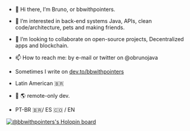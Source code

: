 - :vulcan_salute: Hi there, I’m Bruno, or bbwithpointers.
- 👀 I’m interested in back-end systems Java, APIs, clean code/architecture, pets and making friends.
- 💞️ I’m looking to collaborate on open-source projects, Decentralized apps and blockchain.
- 📫 How to reach me: by e-mail or twitter on @obrunojava

- Sometimes I write on [dev.to/bbwithpointers](https://dev.to/bbwithpointers)

- Latin American :brazil: 
- :house_with_garden: :earth_americas: remote-only dev.
- PT-BR :brazil:/ ES :colombia:  / EN 
<!---
brunogbarros/brunogbarros is a ✨ special ✨ repository because its `README.md` (this file) appears on your GitHub profile.
You can click the Preview link to take a look at your changes.
--->

[![@bbwithpointers's Holopin board](https://holopin.me/bbwithpointers)](https://holopin.io/@bbwithpointers)
